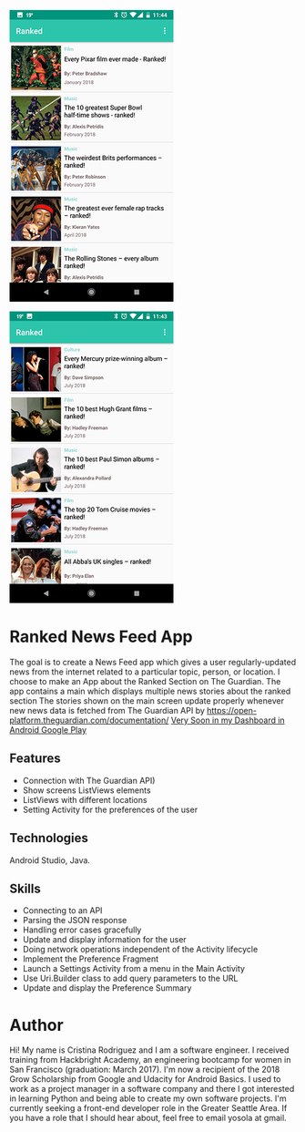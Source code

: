 ![Ranked News Feed](https://github.com/Yosolita1978/RankedFeedApp/blob/master/app/src/main/res/drawable/screenshotone.png?raw=true)

![Ranked News Feed](https://github.com/Yosolita1978/RankedFeedApp/blob/master/app/src/main/res/drawable/screenshottwo.png?raw=true)

# Ranked News Feed App
The goal is to create a News Feed app which gives a user regularly-updated news from the internet related to a particular topic, person, or location. I choose to make an App about the Ranked Section on The Guardian.
The app contains a main which displays multiple news stories about the ranked section
The stories shown on the main screen update properly whenever new news data is fetched from The Guardian API by https://open-platform.theguardian.com/documentation/
[Very Soon in my Dashboard in Android Google Play](https://play.google.com/store/apps/developer?id=yosola)


## Features
* Connection with The Guardian API)
* Show screens ListViews elements
* ListViews with different locations
* Setting Activity for the preferences of the user


## Technologies
Android Studio, Java.

## Skills
* Connecting to an API
* Parsing the JSON response
* Handling error cases gracefully
* Update and display information for the user
* Doing network operations independent of the Activity lifecycle
* Implement the Preference Fragment
* Launch a Settings Activity from a menu in the Main Activity
* Use Uri.Builder class to add query parameters to the URL
* Update and display the Preference Summary


# Author
Hi! My name is Cristina Rodriguez and I am a software engineer. I received training from Hackbright Academy, an engineering bootcamp for women in San Francisco (graduation: March 2017). I'm now a recipient of the 2018 Grow Scholarship from Google and Udacity for Android Basics. I used to work as a project manager in a software company and there I got interested in learning Python and being able to create my own software projects. I'm currently seeking a front-end developer role in the Greater Seattle Area. If you have a role that I should hear about, feel free to email yosola at gmail.
